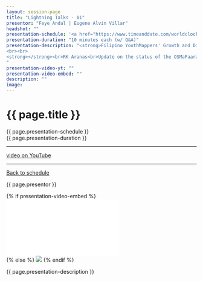 ```yaml
---
layout: session-page
title: "Lightning Talks - 01"
presentor: "Feye Andal | Eugene Alvin Villar" 
headshot: ""
presentation-schedule: '<a href="https://www.timeanddate.com/worldclock/fixedtime.html?iso=2021-11-13T07:00:00Z">13 Nov 2021, 15:00 UTC+8</a>'
presentation-duration: "10 minutes each (w/ Q&A)"
presentation-description: "<strong>Filipino YouthMappers' Growth and Distribution</strong><br>Feye Andal<br>The YouthMappers family in the Philippines has grown so much this year. We've onboarded Visayas and Mindanao-based student organizations as we have focused on increasing and balancing the distribution of chapters across the Philippine islands. From 4 member chapters in 2020, now we have 9.
<br><br>
<strong></strong><br>RK Aranas<br>Update on the status of the OSMaPaaralan project.
"
presentation-video-yt: ""
presentation-video-embed: ""
description: ""
image:
---
```


<h1 class="color-pnm-blue">{{ page.title }}</h1>
<div class="row my-4">
<section class="col-lg-3">
<p class="small">{{ page.presentation-schedule }}<br>
{{ page.presentation-duration }}
</p>
<hr>
<p class="small">
<a href="{{ page.presentation-video-yt }}">video on YouTube</a>
</p>
<hr>
<p class="small"><a href="{{ site.baseurl }}/programme/">Back to schedule</a>
</p>
</section>
<section class="col-lg-9">
<p>{{ page.presentor }}</p>
{% if presentation-video-embed %}
<div class="embed-responsive embed-responsive-16by9">
<iframe class="mb-4 embed-responsive-item" src="{{ page.presentation-video-embed }}" frameborder="0" allow="accelerometer; autoplay; clipboard-write; encrypted-media; gyroscope; picture-in-picture" allowfullscreen></iframe>
</div>
{% else %}
<img class="img-fluid border border-primary rounded p-2" src="{{ site.baseurl }}/assets/img/site/pnm21-vid-placeholder.png">
{% endif %}
<p class="mt-4">{{ page.presentation-description }}
</p>
</section>
</div>